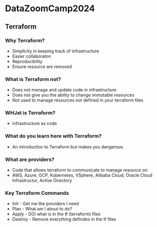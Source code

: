 # DataZoomCamp2024

## Terraform

### Why Terraform?
- Simplicity in keeping track of infrastructure
- Easier collaboraton
- Reproducibility
- Ensure resource are removed

### What is Terraform not?
- Does not manage and update code in infrastructure
- Does not give you the ability to change immutable resources
- Not used to manage resources not defined in your terraform files

### WHJat is Terraform?
- infrastructure as code

### What do you learn here with Terraform?
- An introduction to Terraform but makes you dangerous.

### What are providers?
- Code that allows terraform to communicate to manage resource on
- AWS, Azure, GCP, Kubernetes, VSphere, Alibaba Cloud, Oracle Cloud Infrastructur, Active Directory

### Key Terraform Commands
  - Init - Get me the providers I need
  - Plan - What am I about to do?
  - Apply - DOi what is in the tf (terraform) files
  - Destroy - Remove everything defindes in the tf files
